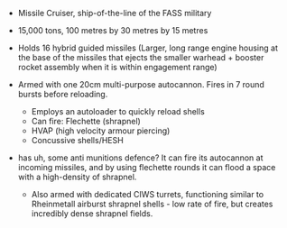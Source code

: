 - Missile Cruiser, ship-of-the-line of the FASS military
- 15,000 tons, 100 metres by 30 metres by 15 metres
- Holds 16 hybrid guided missiles (Larger, long range engine housing at the base of the missiles that ejects the smaller warhead + booster rocket assembly when it is within engagement range)
- Armed with one 20cm multi-purpose autocannon. Fires in 7 round bursts before reloading.
	- Employs an autoloader to quickly reload shells
	- Can fire: Flechette (shrapnel)
	- HVAP (high velocity armour piercing)
	- Concussive shells/HESH

- has uh, some anti munitions defence? It can fire its autocannon at incoming missiles, and by using flechette rounds it can flood a space with a high-density of shrapnel.
	- Also armed with dedicated CIWS turrets, functioning similar to Rheinmetall airburst shrapnel shells - low rate of fire, but creates incredibly dense shrapnel fields.